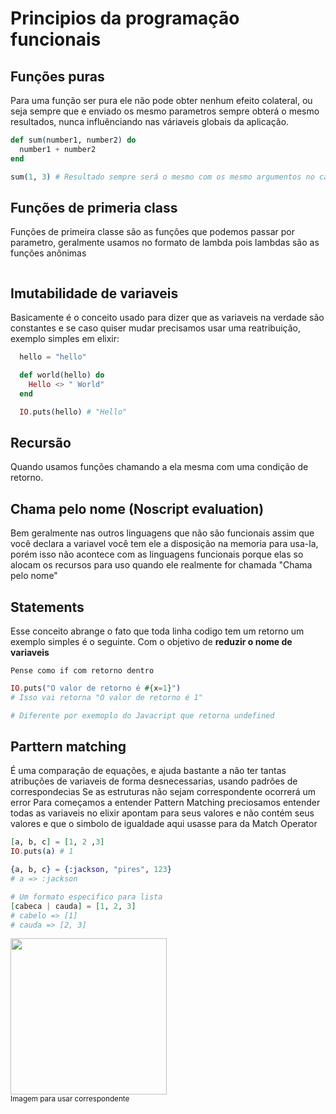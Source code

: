 # Principios da programação funcionais

## Funções puras
  Para uma função ser pura ele não pode obter nenhum efeito colateral, ou seja sempre que e enviado os mesmo parametros sempre obterá o mesmo resultados, nunca influênciando nas váriaveis globais da aplicação.

```elixir
def sum(number1, number2) do
  number1 + number2
end

sum(1, 3) # Resultado sempre será o mesmo com os mesmo argumentos no caso 1 e 2
```

## Funções de primeria class
  Funções de primeira classe são as funções que podemos passar por parametro, geralmente usamos no formato de lambda pois lambdas são as funções anônimas

```elixir

```

## Imutabilidade de variaveis
  Basicamente é o conceito usado para dizer que as variaveis na verdade são constantes e se caso quiser mudar precisamos usar uma reatribuição, exemplo simples em elixir:

```elixir
  hello = "hello"

  def world(hello) do 
    Hello <> " World"
  end

  IO.puts(hello) # "Hello"
```

## Recursão
  Quando usamos funções chamando a ela mesma com uma condição de retorno.

## Chama pelo nome (Noscript evaluation)
  Bem geralmente nas outros linguagens que não são funcionais assim que você declara a variavel você tem ele a disposição na memoria para usa-la, porém isso não acontece com as linguagens funcionais porque elas so alocam os recursos para uso quando ele realmente for chamada "Chama pelo nome"

## Statements
Esse conceito abrange o fato que toda linha codigo tem um retorno um exemplo simples é o seguinte. Com o objetivo de **reduzir o nome de variaveis**

`Pense como if com retorno dentro`
```elixir
IO.puts("O valor de retorno é #{x=1}")
# Isso vai retorna "O valor de retorno é 1"

# Diferente por exemoplo do Javacript que retorna undefined
```

## Parttern matching
É uma comparação de equações, e ajuda bastante a não ter tantas atribuções de variaveis de forma desnecessarias, usando padrões de correspondecias 
Se as estruturas não sejam correspondente ocorrerá um error
Para começamos a entender Pattern Matching preciosamos entender todas as
variaveis no elixir apontam para seus valores e não contém seus valores
e que o simbolo de igualdade aqui usasse para da Match Operator

```elixir
[a, b, c] = [1, 2 ,3]
IO.puts(a) # 1

{a, b, c} = {:jackson, "pires", 123}
# a => :jackson

# Um formato especifico para lista
[cabeca | cauda] = [1, 2, 3]
# cabelo => [1]
# cauda => [2, 3]

```

<img src="https://i.pinimg.com/474x/56/28/74/56287435dba7562931d77e5ee0ca7c03.jpg" style="width: 250px"/>
<br>
<small>Imagem para usar correspondente</small>
